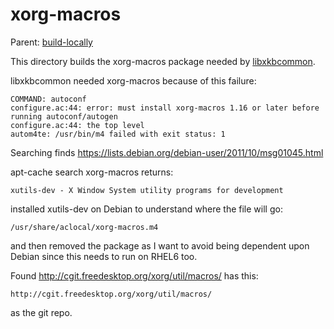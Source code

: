 xorg-macros
==========================

Parent: [build-locally](../../README.md)

This directory builds the xorg-macros package needed by [libxkbcommon](../libxkbcommon/README.md).

libxkbcommon needed xorg-macros because of this failure:

    COMMAND: autoconf
    configure.ac:44: error: must install xorg-macros 1.16 or later before running autoconf/autogen
    configure.ac:44: the top level
    autom4te: /usr/bin/m4 failed with exit status: 1

Searching finds https://lists.debian.org/debian-user/2011/10/msg01045.html

apt-cache search xorg-macros returns:

    xutils-dev - X Window System utility programs for development

installed xutils-dev on Debian to understand where the file will go:

    /usr/share/aclocal/xorg-macros.m4

and then removed the package as I want to avoid being dependent upon
Debian since this needs to run on RHEL6 too.

Found http://cgit.freedesktop.org/xorg/util/macros/ has this:

    http://cgit.freedesktop.org/xorg/util/macros/
 
as the git repo. 

